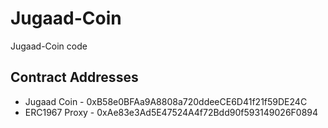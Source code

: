 # Jugaad-Coin
Jugaad-Coin code


## Contract Addresses
- Jugaad Coin - 0xB58e0BFAa9A8808a720ddeeCE6D41f21f59DE24C
- ERC1967 Proxy - 0xAe83e3Ad5E47524A4f72Bdd90f593149026F0894
